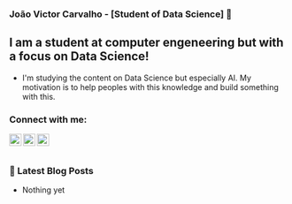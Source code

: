 ### João Victor Carvalho - [Student of Data Science] 👋

## I am a student at computer engeneering but with a focus on Data Science!

- I'm studying the content on Data Science but especially AI. My motivation is to help peoples with this knowledge and build something with this.

### Connect with me:

[<img align="left"  width="22px" src="https://cdn.jsdelivr.net/npm/simple-icons@3.4.0/icons/linkedin.svg" />](https://www.linkedin.com/in/joaocarvoli/)

[<img align="left" alt="joaocarvoli | medium" width="22px" src="https://cdn.jsdelivr.net/npm/simple-icons@3.4.0/icons/medium.svg" />][medium]

[<img align="left" alt="joaocarvoli | Instagram" width="22px" src="https://cdn.jsdelivr.net/npm/simple-icons@v3/icons/instagram.svg" />][instagram]

<br />
<br />

### 📕 Latest Blog Posts

<!-- BLOG-POST-LIST:START -->
* Nothing yet

<!-- BLOG-POST-LIST:END -->


[medium]: https://medium.com/@joaocarvoli
[linkedin]: https://www.linkedin.com/in/joaocarvoli/
[instagram]: https://www.instagram.com/joaocarvoli/
